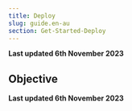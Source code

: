 ```yaml
---
title: Deploy
slug: guide.en-au
section: Get-Started-Deploy
---
```


**Last updated 6th November 2023**



## Objective  

**Last updated 6th November 2023**


